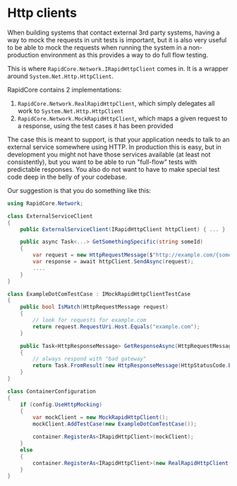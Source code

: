 # Http clients

When building systems that contact external 3rd party systems, having a way to mock the requests in unit tests is important, but it is also very useful to be able to mock the requests when running the system in a non-production environment as this provides a way to do full flow testing.

This is where `RapidCore.Network.IRapidHttpClient` comes in. It is a wrapper around `System.Net.Http.HttpClient`.

RapidCore contains 2 implementations:

1. `RapidCore.Network.RealRapidHttpClient`, which simply delegates all work to `System.Net.Http.HttpClient`
2. `RapidCore.Network.MockRapidHttpClient`, which maps a given request to a response, using the test cases it has been provided

The case this is meant to support, is that your application needs to talk to an external service somewhere using HTTP. In production this is easy, but in development you might not have those services available (at least not consistently), but you want to be able to run "full-flow" tests with predictable responses. You also do not want to have to make special test code deep in the belly of your codebase.

Our suggestion is that you do something like this:

```csharp
using RapidCore.Network;

class ExternalServiceClient
{
    public ExternalServiceClient(IRapidHttpClient httpClient) { ... }

    public async Task<...> GetSomethingSpecific(string someId)
    {
        var request = new HttpRequestMessage($"http://example.com/{someId}");
        var response = await httpClient.SendAsync(request);
        ....
    }
}

class ExampleDotComTestCase : IMockRapidHttpClientTestCase
{
    public bool IsMatch(HttpRequestMessage request)
    {
        // look for requests for example.com
        return request.RequestUri.Host.Equals("example.com");
    }

    public Task<HttpResponseMessage> GetResponseAsync(HttpRequestMessage request)
    {
        // always respond with "bad gateway"
        return Task.FromResult(new HttpResponseMessage(HttpStatusCode.BadGateway));
    }
}

class ContainerConfiguration
{
    if (config.UseHttpMocking)
    {
        var mockClient = new MockRapidHttpClient();
        mockClient.AddTestCase(new ExampleDotComTestCase());

        container.RegisterAs<IRapidHttpClient>(mockClient);
    }
    else
    {
        container.RegisterAs<IRapidHttpClient>(new RealRapidHttpClient(new HttpClient()));
    }
}
```
